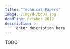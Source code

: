 ```yaml
---
title: "Technical Papers"
image: /img/dc/bg03.jpg
deadline: October 2019
description: >-
     enter description here
---
```



TODO